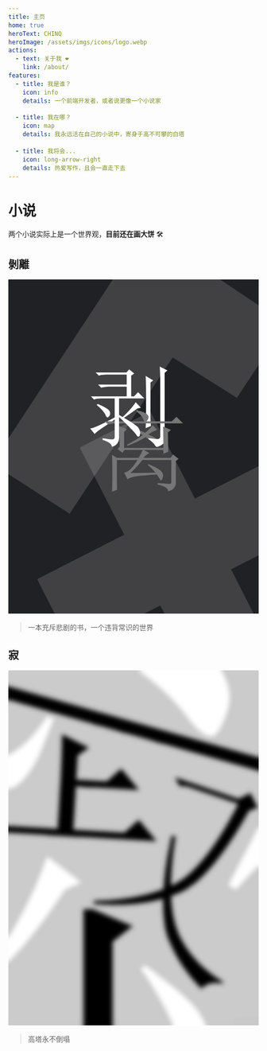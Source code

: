 ```yaml
---
title: 主页
home: true
heroText: CHINQ
heroImage: /assets/imgs/icons/logo.webp
actions:
  - text: 关于我 ❤️
    link: /about/
features:
  - title: 我是谁？
    icon: info
    details: 一个前端开发者，或者说更像一个小说家

  - title: 我在哪？
    icon: map
    details: 我永远活在自己的小说中，寄身于高不可攀的白塔

  - title: 我将会...
    icon: long-arrow-right
    details: 热爱写作，且会一直走下去
---
```


# 小说

两个小说实际上是一个世界观，**目前还在画大饼** 🛠️

## 剝離

[![undefined](/assets/imgs/novels/undefined.webp)](undefined.md)

> 一本充斥悲剧的书，一个违背常识的世界

## 寂 <Badge type='tip' text='WIP' vertical='top' />

[![silent](/assets/imgs/novels/silent.webp)](silent.md)

> 高塔永不倒塌